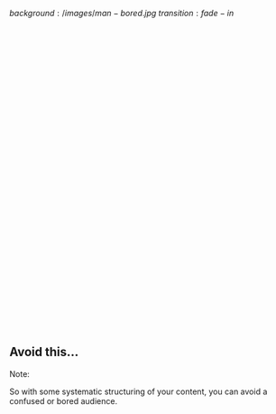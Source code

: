 $background:/images/man-bored.jpg$
$transition:fade-in$


<h2 style="text-align: left; padding-top:550px">Avoid this...</h2>

Note:

So with some systematic structuring of your content, you can avoid a confused or bored audience.
